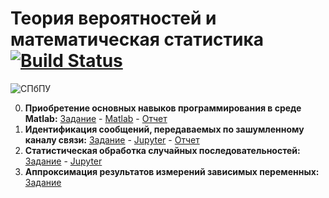# Теория вероятностей и математическая статистика [![Build Status](https://travis-ci.com/vaddya/probability-and-statistics.svg?token=pjDpbjDkzyYVhqcfMzbZ&branch=master)](https://travis-ci.com/vaddya/probability-and-statistics)

![СПбПУ](http://www.spbstu.ru/university/organizational-documents/corporate-identity/identity-files/logo_main.png)

0. __Приобретение основных навыков программирования в среде Matlab:__
[Задание](https://github.com/vaddya/probability-and-statistics/blob/master/lab0/lab0.pdf) - 
[Matlab](https://github.com/vaddya/probability-and-statistics/tree/master/lab0/code) - 
[Отчет](https://github.com/vaddya/probability-and-statistics/releases/download/1.1/lab0.pdf)
1. __Идентификация сообщений, передаваемых по зашумленному каналу связи:__
[Задание](https://github.com/vaddya/probability-and-statistics/blob/master/lab1/lab1.pdf) - 
[Jupyter](https://github.com/vaddya/probability-and-statistics/blob/master/lab1/code/lab1.ipynb) - 
[Отчет](https://github.com/vaddya/probability-and-statistics/releases/download/1.1/lab1.pdf)
2. __Статистическая обработка случайных последовательностей:__
[Задание](https://github.com/vaddya/probability-and-statistics/blob/master/lab2/lab2.pdf) - 
[Jupyter](https://github.com/vaddya/probability-and-statistics/blob/master/lab2/code/lab2.ipynb)
3. __Аппроксимация результатов измерений зависимых переменных:__
[Задание](https://github.com/vaddya/probability-and-statistics/blob/master/lab3/lab3.pdf)

